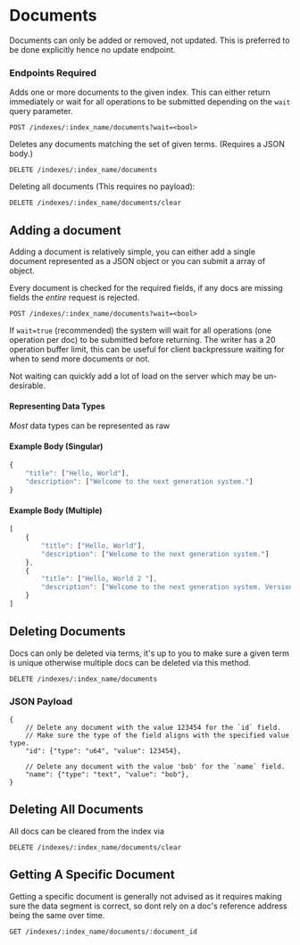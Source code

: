 # Documents

Documents can only be added or removed, not updated.
This is preferred to be done explicitly hence no update endpoint.

### Endpoints Required
Adds one or more documents to the given index.
This can either return immediately or wait for all operations 
to be submitted depending on the `wait` query parameter.
```
POST /indexes/:index_name/documents?wait=<bool>
```

Deletes any documents matching the set of given terms. (Requires a JSON body.)
```
DELETE /indexes/:index_name/documents
```

Deleting all documents (This requires no payload): 
```
DELETE /indexes/:index_name/documents/clear
```

## Adding a document
Adding a document is relatively simple, you can either add a single
document represented as a JSON object or you can submit a array of object.

Every document is checked for the required fields, if any docs are missing
fields the *entire* request is rejected.

```
POST /indexes/:index_name/documents?wait=<bool>
```

If `wait=true` (recommended) the system will wait for all operations (one operation per doc)
to be submitted before returning. The writer has a 20 operation buffer limit, this can be
useful for client backpressure waiting for when to send more documents or not.

Not waiting can quickly add a lot of load on the server which may be un-desirable.

#### Representing Data Types
*Most* data types can be represented as raw 

#### Example Body (Singular)
```js
{
    "title": ["Hello, World"],
    "description": ["Welcome to the next generation system."]
}
```

#### Example Body (Multiple)
```js
[
    {
        "title": ["Hello, World"],
        "description": ["Welcome to the next generation system."]
    },
    {
        "title": ["Hello, World 2 "],
        "description": ["Welcome to the next generation system. Version 2"]
    }
]
```


## Deleting Documents
Docs can only be deleted via terms, it's up to you to make sure a given term is
unique otherwise multiple docs can be deleted via this method.

```
DELETE /indexes/:index_name/documents
```

### JSON Payload
```json5 
{
    // Delete any document with the value 123454 for the `id` field.
    // Make sure the type of the field aligns with the specified value type. 
    "id": {"type": "u64", "value": 123454},

    // Delete any document with the value 'bob' for the `name` field. 
    "name": {"type": "text", "value": "bob"},
}
```

## Deleting All Documents
All docs can be cleared from the index via
```
DELETE /indexes/:index_name/documents/clear
```

## Getting A Specific Document
Getting a specific document is generally not advised as it requires making sure
the data segment is correct, so dont rely on a doc's reference address being the
same over time. 

```
GET /indexes/:index_name/documents/:document_id
```